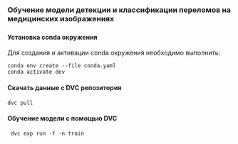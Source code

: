 ###   Обучение модели детекции и классификации переломов на медицинских изображениях

### 

#### Установка conda окружения 
Для создания и активации conda окружения необходимо выполнить:

```commandline
conda env create --file conda.yaml
conda activate dev
```

#### Скачать данные с DVC репозитория
```commandline
dvc pull
```

#### Обучение модели с помощью DVC

```commandline
 dvc exp run -f -n train
```